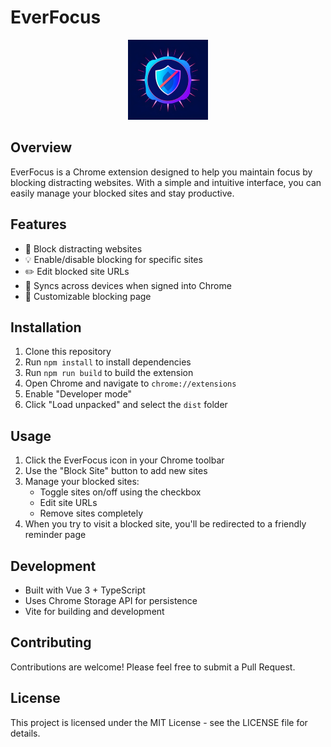# EverFocus

<p align="center">
  <img src="public/logo_128.png" alt="EverFocus Logo" width="128" height="128">
</p>

## Overview
EverFocus is a Chrome extension designed to help you maintain focus by blocking distracting websites. With a simple and intuitive interface, you can easily manage your blocked sites and stay productive.

## Features
- 🚫 Block distracting websites
- 💡 Enable/disable blocking for specific sites
- ✏️ Edit blocked site URLs
- 🔄 Syncs across devices when signed into Chrome
- 🎯 Customizable blocking page

## Installation
1. Clone this repository
2. Run `npm install` to install dependencies
3. Run `npm run build` to build the extension
4. Open Chrome and navigate to `chrome://extensions`
5. Enable "Developer mode"
6. Click "Load unpacked" and select the `dist` folder

## Usage
1. Click the EverFocus icon in your Chrome toolbar
2. Use the "Block Site" button to add new sites
3. Manage your blocked sites:
   - Toggle sites on/off using the checkbox
   - Edit site URLs
   - Remove sites completely
4. When you try to visit a blocked site, you'll be redirected to a friendly reminder page

## Development
- Built with Vue 3 + TypeScript
- Uses Chrome Storage API for persistence
- Vite for building and development

## Contributing
Contributions are welcome! Please feel free to submit a Pull Request.

## License
This project is licensed under the MIT License - see the LICENSE file for details.